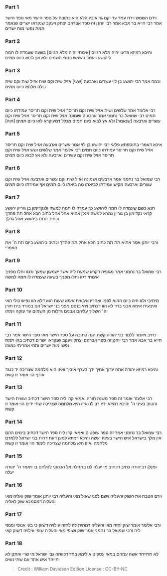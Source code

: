 
### Part 1
וידם השמש וירח עמד עד יקם גוי איביו הלא היא כתובה על ספר הישר מאי ספר הישר אמר רבי חייא בר אבא אמר רבי יוחנן זה ספר אברהם יצחק ויעקב שנקראו ישרים שנאמר תמת נפשי מות ישרים

### Part 2
והיכא רמיזא וזרעו יהיה מלא הגוים [אימתי יהיה מלא הגוים] בשעה שעמדה לו חמה ליהושע ויעמד השמש בחצי השמים ולא אץ לבוא כיום תמים

### Part 3
וכמה אמר רבי יהושע בן לוי עשרים וארבעה [שעי] אזיל שית וקם שית אזיל שית וקם שית כולה מלתא כיום תמים

### Part 4
רבי אלעזר אמר שלשים ושית אזיל שית וקם תריסר אזיל שית וקם תריסר עמידתו כיום תמים רבי שמואל בר נחמני אמר ארבעים ושמונה אזיל שית וקם תריסר אזיל שית וקם עשרים וארבעה [שנאמר] ולא אץ לבוא כיום תמים מכלל דמעיקרא לאו כיום תמים [הוה]

### Part 5
איכא דאמרי בתוספתא פליגי רבי יהושע בן לוי אמר עשרים וארבעה אזיל שית וקם תריסר אזיל שית וקם תריסר עמידתו כיום תמים רבי אלעזר אמר שלשים ושש אזיל שית וקם תריסר אזיל שית וקם עשרים וארבעה ולא אץ לבוא כיום תמים

### Part 6
רבי שמואל בר נחמני אמר ארבעים ושמונה אזיל שית וקם עשרים וארבעה אזיל שית וקם עשרים וארבעה מקיש עמידתו לביאתו מה ביאתו כיום תמים אף עמידתו כיום תמים

### Part 7
תנא כשם שעמדה לו חמה ליהושע כך עמדה לו חמה למשה ולנקדימון בן גוריון יהושע קראי נקדימון בן גוריון גמרא למשה מנלן אתיא אחל אחל כתיב הכא אחל תת פחדך וכתיב התם ביהושע אחל גדלך

### Part 8
ורבי יוחנן אמר אתיא תת תת כתיב הכא אחל תת פחדך וכתיב ביהושע ביום תת ה׳ את האמרי

### Part 9
רבי שמואל בר נחמני אמר מגופיה דקרא שמעת ליה אשר ישמעון שמעך ורגזו וחלו מפניך אימתי רגזו וחלו מפניך בשעה שעמדה לו חמה למשה

### Part 10
מיתיבי ולא היה כיום ההוא לפניו ואחריו איבעית אימא שעות הוא דלא הוו נפיש כולי האי ואיבעית אימא אבני ברד לא הוו דכתיב ויהי בנסם מפני בני ישראל הם במורד בית חורן וה׳ השליך עליהם אבנים גדלות מן השמים עד עזקה וימתו

### Part 11
כתיב ויאמר ללמד בני יהודה קשת הנה כתובה על ספר הישר מאי ספר הישר אמר רבי חייא בר אבא אמר רבי יוחנן זה ספר אברהם יצחק ויעקב שנקראו ישרים דכתיב בהו תמת נפשי מות ישרים ותהי אחריתי כמוהו

### Part 12
והיכא רמיזא יהודה אתה יודוך אחיך ידך בערף איביך ואיזו היא מלחמה שצריכה יד כנגד עורף הוי אומר זו קשת

### Part 13
רבי אלעזר אומר זה ספר משנה תורה ואמאי קרו ליה ספר הישר דכתיב ועשית הישר והטוב בעיני ה׳ והיכא רמיזא ידיו רב לו ואיזו היא מלחמה שצריכה שתי ידים הוי אומר זו קשת

### Part 14
רבי שמואל בר נחמני אמר זה ספר שופטים ואמאי קרו ליה ספר הישר דכתיב בימים ההם אין מלך בישראל איש הישר בעיניו יעשה והיכא רמיזא למען דעת דרות בני ישראל ללמדם מלחמה ואיזו היא מלחמה שצריכה לימוד הוי אומר זו קשת

### Part 15
ומנלן דביהודה כתיב דכתיב מי יעלה לנו בתחלה אל הכנעני להלחם בו ויאמר ה׳ יהודה יעלה

### Part 16
וירם הטבח את השוק והעליה וישם לפני שאול מאי והעליה רבי יוחנן אומר שוק ואליה מאי והעליה דמסמכא שוק לאליה

### Part 17
ורבי אלעזר אומר שוק וחזה מאי והעליה דמחית לה לחזה עילויה דשוק כי בעי אנופי ומנפי ליה ורבי שמואל בר נחמני אמר שוק ושופי מאי והעליה שופי עילויה דשוק קאי

### Part 18
לא תתייחד אשה עמהם במאי עסקינן אילימא בחד דכוותה גבי ישראל מי שרי והתנן לא יתייחד איש אחד עם שתי נשים

>Credit : William Davidson Edition
>License : CC-BY-NC